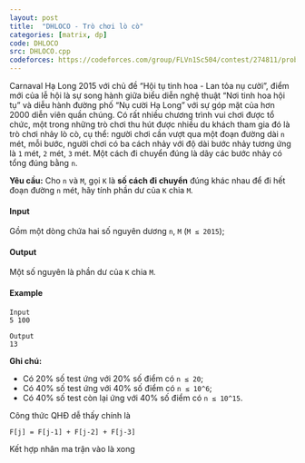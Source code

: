 ```yaml
---
layout: post
title:  "DHLOCO - Trò chơi lò cò"
categories: [matrix, dp]
code: DHLOCO
src: DHLOCO.cpp
codeforces: https://codeforces.com/group/FLVn1Sc504/contest/274811/problem/S
---
```




  


Carnaval Hạ Long 2015 với chủ đề “Hội tụ tinh hoa - Lan tỏa nụ cười”, điểm mới của lễ hội là sự song hành giữa biểu diễn nghệ thuật “Nơi tinh hoa hội tụ” và diễu hành đường phố “Nụ cười Hạ Long” với sự góp mặt của hơn 2000 diễn viên quần chúng. Có rất nhiều chương trình vui chơi được tổ chức, một trong những trò chơi thu hút được nhiều du khách tham gia đó là trò chơi nhảy lò cò, cụ thể: người chơi cần vượt qua một đoạn đường dài `n` mét, mỗi bước, người chơi có ba cách nhảy với độ dài bước nhảy tương ứng là `1` mét, `2` mét, `3` mét. Một cách đi chuyển đúng là dãy các bước nhảy có tổng đúng bằng `n`.

**Yêu cầu:** Cho `n` và `M`, gọi `K` là **số cách đi chuyển** đúng khác nhau để đi hết đoạn đường `n` mét, hãy tính phần dư của `K` chia `M`.

#### Input

Gồm một dòng chứa hai số nguyên dương `n`, `M` (`M ≤ 2015`);

#### Output

Một số nguyên là phần dư của `K` chia `M`.

#### Example

```
Input
5 100

Output
13
```

**Ghi chú:**

+ Có 20% số test ứng với 20% số điểm có `n ≤ 20`;
+ Có 40% số test ứng với 40% số điểm có `n ≤ 10^6`;
+ Có 40% số test còn lại ứng với 40% số điểm có `n ≤ 10^15`. 

<!--more-->



Công thức QHĐ dễ thấy chính là

`F[j] = F[j-1] + F[j-2] + F[j-3]`

Kết hợp nhân ma trận vào là xong
